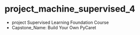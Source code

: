 # project_machine_supervised_4

- project Supervised Learning Foundation Course 
- Capstone_Name: Build Your Own PyCaret 
